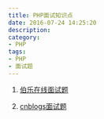 ```yaml
---
title: PHP面试知识点
date: 2016-07-24 14:25:20
description:
category:
- PHP
tags:
- PHP
- 面试题
---
```


1. [伯乐在线面试题](http://blog.jobbole.com/103568/)
2. [cnblogs面试题](http://www.cnblogs.com/yjf512/archive/2012/02/03/2336423.html)

   ​
